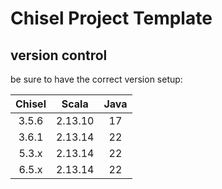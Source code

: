 Chisel Project Template
=======================

## version control

be sure to have the correct version setup:

|Chisel|Scala|Java|
|:--:|:--:|:--:|
|3.5.6|2.13.10|17|
|3.6.1|2.13.14|22|
|5.3.x|2.13.14|22|
|6.5.x|2.13.14|22|
